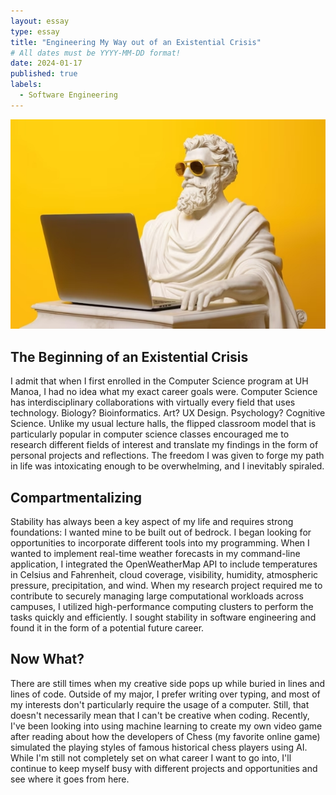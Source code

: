 ```yaml
---
layout: essay
type: essay
title: "Engineering My Way out of an Existential Crisis"
# All dates must be YYYY-MM-DD format!
date: 2024-01-17
published: true
labels:
  - Software Engineering
---
```

<img class="img-fluid" src="../img/philosopher-computer.jpg">

## The Beginning of an Existential Crisis

I admit that when I first enrolled in the Computer Science program at UH Manoa, I had no idea what my exact career goals were. Computer Science has interdisciplinary collaborations with virtually every field that uses technology. Biology? Bioinformatics. Art? UX Design. Psychology? Cognitive Science. Unlike my usual lecture halls, the flipped classroom model that is particularly popular in computer science classes encouraged me to research different fields of interest and translate my findings in the form of personal projects and reflections. The freedom I was given to forge my path in life was intoxicating enough to be overwhelming, and I inevitably spiraled.

## Compartmentalizing

Stability has always been a key aspect of my life and requires strong foundations: I wanted mine to be built out of bedrock. I began looking for opportunities to incorporate different tools into my programming. When I wanted to implement real-time weather forecasts in my command-line application, I integrated the OpenWeatherMap API to include temperatures in Celsius and Fahrenheit, cloud coverage, visibility, humidity, atmospheric pressure, precipitation, and wind. When my research project required me to contribute to securely managing large computational workloads across campuses, I utilized high-performance computing clusters to perform the tasks quickly and efficiently. I sought stability in software engineering and found it in the form of a potential future career.

## Now What?

There are still times when my creative side pops up while buried in lines and lines of code. Outside of my major, I prefer writing over typing, and most of my interests don't particularly require the usage of a computer. Still, that doesn't necessarily mean that I can't be creative when coding. Recently, I've been looking into using machine learning to create my own video game after reading about how the developers of Chess (my favorite online game) simulated the playing styles of famous historical chess players using AI. While I'm still not completely set on what career I want to go into, I'll continue to keep myself busy with different projects and opportunities and see where it goes from here.
